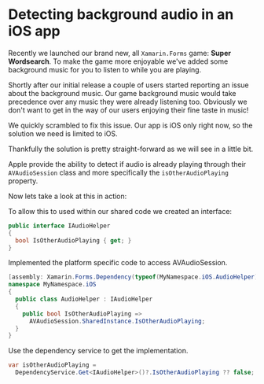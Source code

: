 # Detecting background audio in an iOS app

Recently we launched our brand new, all `Xamarin.Forms` game: **Super Wordsearch**. To make the game more enjoyable we've added some background music for you to listen to while you are playing.

Shortly after our initial release a couple of users started reporting an issue about the background music. Our game background music would take precedence over any music they were already listening too. Obviously we don't want to get in the way of our users enjoying their fine taste in music!

We quickly scrambled to fix this issue. Our app is iOS only right now, so the solution we need is limited to iOS.

Thankfully the solution is pretty straight-forward as we will see in a little bit.

Apple provide the ability to detect if audio is already playing through their `AVAudioSession` class and more specifically the `isOtherAudioPlaying` property.

Now lets take a look at this in action:

To allow this to used within our shared code we created an interface:

```csharp
public interface IAudioHelper  
{  
  bool IsOtherAudioPlaying { get; }  
}
```

Implemented the platform specific code to access AVAudioSession.

```csharp
[assembly: Xamarin.Forms.Dependency(typeof(MyNamespace.iOS.AudioHelper))]  
namespace MyNamespace.iOS  
{  
  public class AudioHelper : IAudioHelper  
  {  
    public bool IsOtherAudioPlaying => 
      AVAudioSession.SharedInstance.IsOtherAudioPlaying;  
  }  
}
```

Use the dependency service to get the implementation.

```csharp
var isOtherAudioPlaying =  
  DependencyService.Get<IAudioHelper>()?.IsOtherAudioPlaying ?? false;
```
